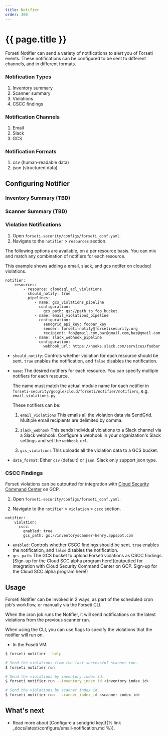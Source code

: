 ```yaml
---
title: Notifier
order: 300
---
```


# {{ page.title }}

Forseti Notifier can send a variety of notifications to alert you
of Forseti events. These notifications can be configured to be sent
to different channels, and in different formats.

### Notification Types

  1. Inventory summary
  1. Scanner summary
  1. Violations
  1. CSCC findings
  
### Notification Channels

  1. Email
  1. Slack
  1. GCS

### Notification Formats

  1. csv (human-readable data)
  1. json (structured data)

## Configuring Notifier

### Inventory Summary (TBD)

### Scanner Summary (TBD)

### Violation Notifications

1. Open `forseti-security/configs/forseti_conf.yaml`.
1. Navigate to the `notifier` > `resources` section.

The following options are available, on a per resource basis. You can mix and
match any combination of notifiers for each resource.

This example shows adding a email, slack, and gcs notifer on cloudsql violations.

```
notifier:
    resources:
        - resource: cloudsql_acl_violations
          should_notify: true
          pipelines:
             - name: gcs_violations_pipeline
               configuration:
                 gcs_path: gs://path_to_foo_bucket
             - name: email_violations_pipeline
               configuration:
                 sendgrid_api_key: foobar_key
                 sender: forseti-notify@forsetisecurity.org
                 recipient: foo@gmail.com,bar@gmail.com,baz@gmail.com
             - name: slack_webhook_pipeline
               configuration:
                 webhook_url: https://hooks.slack.com/services/foobar
```

* `should_notify`: Controls whether violation for each resource should be sent.
  `true` enables the notification, and `false` disables the notification.

* `name`: The desired notifiers for each resource.  You can specify multiple
  notifiers for each resource.

  The name must match the actual module name for each notifier in 
  `forseti-security/google/cloud/forseti/notifier/notifiers`,
  e.g. `email_violations.py`

  These notifiers can be:
  1. `email_violations`
  This emails all the violation data via SendGrid.  Multiple email recipients are
  delimited by comma.

  1. `slack_webhook`
  This sends individual violations to a Slack channel via a Slack webhook.
  Configure a webhook in your organization's Slack settings and set the `webhook_url`.

  1. `gcs_violations`
  This uploads all the violation data to a GCS bucket.

* `data_format`: Either `csv` (default) or `json`.
  Slack only support json type.

### CSCC Findings

Forseti violations can be outputted for integration with
[Cloud Security Command Center](https://cloud.google.com/security-command-center) on GCP.

1. Open `forseti-security/configs/forseti_conf.yaml`.

1. Navigate to the `notifier` > `violation` > `cscc` section.

```
notifier:
    violation:
      cscc:
        enabled: true
        gcs_path: gs://inventoryscanner-henry.appspot.com
```

* `enabled`: Controls whether CSCC findings should be sent.
  `true` enables the notification, and `false` disables the notification.
* `gcs_path`: The GCS bucket to upload Forseti violations as CSCC findings.
  [Sign-up for the Cloud SCC alpha program here!](outputted for integration with Cloud Security Command Center on GCP. Sign-up for the Cloud SCC alpha program here!)


## Usage

Forseti Notifier can be invoked in 2 ways, as part of the scheduled cron job's
workflow, or manually via the Forseti CLI.

When the cron job runs the Notifier, it will send notifications on the
latest violations from the previous scanner run.

When using the CLI, you can use flags to specify the violations that
the notifier will run on.

  * In the Foseti VM:
  ```bash
  $ forseti notifier --help
  
  # Send the violations from the last successful scanner run.
  $ forseti notifier run

  # Send the violations by inventory index id.
  $ forseti notifier run --inventory_index_id <inventory index id>

  # Send the violations by scanner index id.
  $ forseti notifier run --scanner_index_id <scanner index id>
  ```

## What's next

- Read more about
  [Configure a sendgrid key]({% link _docs/latest/configure/email-notification.md %}).
